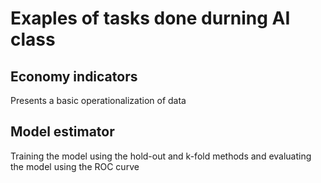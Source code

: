# Exaples of tasks done durning AI class 

## Economy indicators 

  Presents a basic operationalization of data 
  
## Model estimator 

  Training the model using the hold-out and k-fold methods and evaluating the model using the ROC curve
